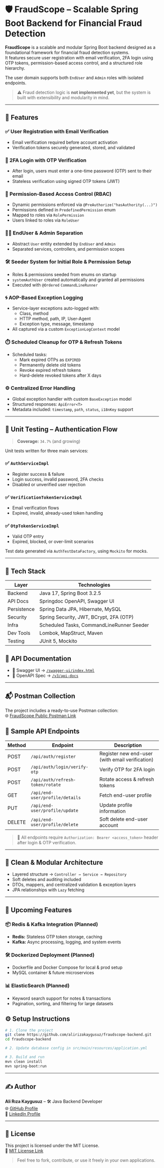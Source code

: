 # 🛡️ FraudScope – Scalable Spring Boot Backend for Financial Fraud Detection

**FraudScope** is a scalable and modular Spring Boot backend designed as a foundational framework for financial fraud detection systems.  
It features secure user registration with email verification, 2FA login using OTP tokens, permission-based access control, and a structured role hierarchy.

The user domain supports both `EndUser` and `Admin` roles with isolated endpoints.  
> ⚠️ Fraud detection logic is **not implemented yet**, but the system is built with extensibility and modularity in mind.
---

## 🚀 Features

### ✅ User Registration with Email Verification
- Email verification required before account activation  
- Verification tokens securely generated, stored, and validated

### 🔐 2FA Login with OTP Verification
- After login, users must enter a one-time password (OTP) sent to their email  
- Stateless verification using signed OTP tokens (JWT)

### 🧾 Permission-Based Access Control (RBAC)
- Dynamic permissions enforced via `@PreAuthorize("hasAuthority(...)")`  
- Permissions defined in `PredefinedPermission` enum  
- Mapped to roles via `RolePermission`  
- Users linked to roles via `RoleUser`  

### 🧑‍💼 EndUser & Admin Separation
- Abstract `User` entity extended by `EndUser` and `Admin`  
- Separated services, controllers, and permission scopes  

### 🛠️ Seeder System for Initial Role & Permission Setup
- Roles & permissions seeded from enums on startup  
- `systemAuthUser` created automatically and granted all permissions  
- Executed with `@Ordered` `CommandLineRunner`  

### 🌀 AOP-Based Exception Logging
- Service-layer exceptions auto-logged with:
  - Class, method 
  - HTTP method, path, IP, User-Agent  
  - Exception type, message, timestamp  
- All captured via a custom `ExceptionLogContext` model  

### ⏱️ Scheduled Cleanup for OTP & Refresh Tokens
- Scheduled tasks:
  - Mark expired OTPs as `EXPIRED`  
  - Permanently delete old tokens  
  - Revoke expired refresh tokens  
  - Hard-delete revoked tokens after X days  

### ⚙️ Centralized Error Handling
- Global exception handler with custom `BaseException` model  
- Structured responses: `ApiError<T>`  
- Metadata included: `timestamp`, `path`, `status`, `i18nKey` support  

---

## 🧪 Unit Testing – Authentication Flow

> **Coverage:** `34.7%` (and growing)

Unit tests written for three main services:

### ✅ `AuthServiceImpl`
- Register success & failure  
- Login success, invalid password, 2FA checks  
- Disabled or unverified user rejection  

### ✅ `VerificationTokenServiceImpl`
- Email verification flows  
- Expired, invalid, already-used token handling  

### ✅ `OtpTokenServiceImpl`
- Valid OTP entry  
- Expired, blocked, or over-limit scenarios  

Test data generated via `AuthTestDataFactory`, using `Mockito` for mocks.

---

## 🧱 Tech Stack

| Layer        | Technologies                                      |
|--------------|---------------------------------------------------|
| Backend      | Java 17, Spring Boot 3.2.5                        |
| API Docs     | Springdoc OpenAPI, Swagger UI                    |
| Persistence  | Spring Data JPA, Hibernate, MySQL                |
| Security     | Spring Security, JWT, BCrypt, 2FA (OTP)          |
| Infra        | Scheduled Tasks, CommandLineRunner Seeder        |
| Dev Tools    | Lombok, MapStruct, Maven                         |
| Testing      | JUnit 5, Mockito                                 |


## 📄 API Documentation

- 🔗 Swagger UI → [`/swagger-ui/index.html`](http://localhost:8080/swagger-ui/index.html)  
- 🔗 OpenAPI Spec → [`/v3/api-docs`](http://localhost:8080/v3/api-docs)  

---

## 📬 Postman Collection

The project includes a ready-to-use Postman collection:  
🌐 [FraudScope Public Postman Link](https://www.postman.com/lunar-module-operator-48760766/springbootprojects/collection/wxc67nh/fraudscope)

## 📡 Sample API Endpoints

| Method | Endpoint                                | Description                                       |
|--------|-----------------------------------------|---------------------------------------------------|
| POST   | `/api/auth/register`                    | Register new end-user (with email verification)   |
| POST   | `/api/auth/login/verify-otp`            | Verify OTP for 2FA login                          |
| POST   | `/api/auth/refresh-token/rotate`        | Rotate access & refresh tokens                   |
| GET    | `/api/end-user/profile/details`         | Fetch end-user profile                            |
| PUT    | `/api/end-user/profile/update`          | Update profile information                        |
| DELETE | `/api/end-user/profile/delete`          | Soft delete end-user account                      |

> 🔐 All endpoints require `Authorization: Bearer <access_token>` header after login & OTP verification.
---

## 🧱 Clean & Modular Architecture

- Layered structure → `Controller → Service → Repository`  
- Soft deletes and auditing included  
- DTOs, mappers, and centralized validation & exception layers  
- JPA relationships with `Lazy` fetching  

---

## 🧭 Upcoming Features

### 📦 Redis & Kafka Integration (Planned)
- **Redis:** Stateless OTP token storage, caching  
- **Kafka:** Async processing, logging, and system events  

### 🛠️ Dockerized Deployment (Planned)
- Dockerfile and Docker Compose for local & prod setup  
- MySQL container & future microservices  

### 📊 ElasticSearch (Planned)
- Keyword search support for notes & transactions  
- Pagination, sorting, and filtering for large datasets  


## ⚙️ Setup Instructions

```bash
# 1. Clone the project
git clone https://github.com/alirizakaygusuz/fraudscope-backend.git
cd fraudscope-backend

# 2. Update database config in src/main/resources/application.yml

# 3. Build and run
mvn clean install
mvn spring-boot:run 
```

---

## ✍️ Author

**Ali Rıza Kaygusuz** – 🛠️ Java Backend Developer  
🌐 [GitHub Profile](https://github.com/alirizakaygusuz)  
💼 [LinkedIn Profile](https://www.linkedin.com/in/alirizakaygusuz)

---

## 📄 License

This project is licensed under the MIT License.  
📃 [MIT License Link](https://opensource.org/licenses/MIT)

> Feel free to fork, contribute, or use it freely in your own applications.

